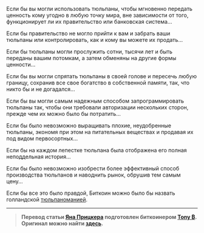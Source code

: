  

Если бы вы могли использовать тюльпаны, чтобы мгновенно передать ценность кому угодно в любую точку мира, вне зависимости от того, функционирует ли их правительство или банковская система…

Если бы правительство не могло прийти к вам и забрать ваши тюльпаны или контролировать, как и кому вы можете их продать…

Если бы тюльпаны могли прослужить сотни, тысячи лет и быть переданы вашим потомкам, а затем обменяны на другие формы ценности…

Если бы вы могли спрятать тюльпаны в своей голове и пересечь любую границу, сохранив все свое богатство в собственной памяти, так, что никто бы и не догадался…

Если бы вы могли самым надежным способом запрограммировать тюльпаны так, чтобы они требовали авторизации нескольких сторон, прежде чем их можно было бы потратить…

Если бы было невозможно выращивать плохие, неудобренные тюльпаны, экономя при этом на питательных веществах и продавая их под видом первосортных…

Если бы на каждом лепестке тюльпана была отображена его полная неподдельная история…

Если бы было невозможно изобрести более эффективный способ производства тюльпанов и наводнить рынок, обрушив тем самым цену…

Если бы все это было правдой, Биткоин можно было бы назвать голландской <a href="https://ru.wikipedia.org/wiki/%D0%A2%D1%8E%D0%BB%D1%8C%D0%BF%D0%B0%D0%BD%D0%BE%D0%BC%D0%B0%D0%BD%D0%B8%D1%8F" rel="noopener ugc nofollow">тюльпаноманией</a>.

---
>  __Перевод статьи <a href="https://twitter.com/skwp" rel="noopener ugc nofollow">Яна Прицкера</a> подготовлен биткоинером <a href="https://t.me/joinchat/AAAAAEXxA-kobO59HGoQjg" rel="noopener ugc nofollow">Tony ₿</a>. Оригинал можно найти <a href="https://www.swanbitcoin.com/is-bitcoin-like-the-dutch-tulip-bubble" rel="noopener ugc nofollow">здесь</a>.__
